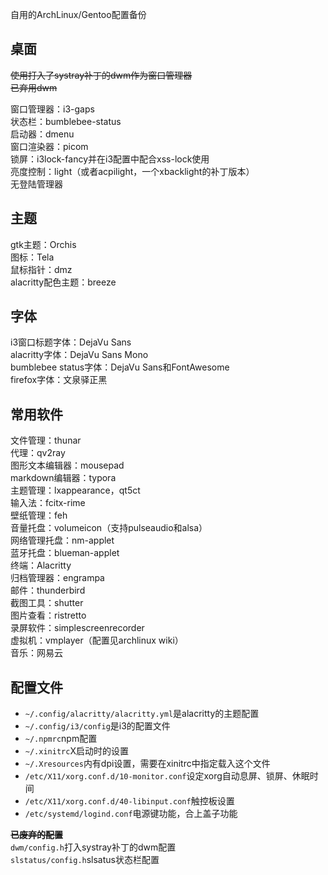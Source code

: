 自用的ArchLinux/Gentoo配置备份

## **桌面**
~~使用打入了systray补丁的dwm作为窗口管理器~~  
~~已弃用dwm~~  

窗口管理器：i3-gaps  
状态栏：bumblebee-status  
启动器：dmenu  
窗口渲染器：picom  
锁屏：i3lock-fancy并在i3配置中配合xss-lock使用  
亮度控制：light（或者acpilight，一个xbacklight的补丁版本）  
无登陆管理器  

## **主题**
gtk主题：Orchis  
图标：Tela  
鼠标指针：dmz  
alacritty配色主题：breeze  

## **字体**
i3窗口标题字体：DejaVu Sans  
alacritty字体：DejaVu Sans Mono  
bumblebee status字体：DejaVu Sans和FontAwesome  
firefox字体：文泉驿正黑  

## **常用软件**
文件管理：thunar  
代理：qv2ray  
图形文本编辑器：mousepad  
markdown编辑器：typora  
主题管理：lxappearance，qt5ct  
输入法：fcitx-rime  
壁纸管理：feh  
音量托盘：volumeicon（支持pulseaudio和alsa）  
网络管理托盘：nm-applet  
蓝牙托盘：blueman-applet  
终端：Alacritty  
归档管理器：engrampa  
邮件：thunderbird  
截图工具：shutter  
图片查看：ristretto  
录屏软件：simplescreenrecorder  
虚拟机：vmplayer（配置见archlinux wiki）  
音乐：网易云  

## **配置文件**
- `~/.config/alacritty/alacritty.yml`是alacritty的主题配置
- `~/.config/i3/config`是i3的配置文件
- `~/.npmrc`npm配置
- `~/.xinitrc`X启动时的设置
- `~/.Xresources`内有dpi设置，需要在xinitrc中指定载入这个文件
- `/etc/X11/xorg.conf.d/10-monitor.conf`设定xorg自动息屏、锁屏、休眠时间
- `/etc/X11/xorg.conf.d/40-libinput.conf`触控板设置
- `/etc/systemd/logind.conf`电源键功能，合上盖子功能

~~**已废弃的配置**~~  
`dwm/config.h`打入systray补丁的dwm配置  
`slstatus/config.h`slsatus状态栏配置  
